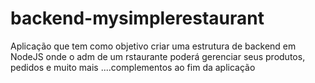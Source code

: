 # backend-mysimplerestaurant
Aplicação que tem como objetivo criar uma estrutura de backend em NodeJS onde o adm de um rstaurante poderá gerenciar seus produtos, pedidos e muito mais ....complementos ao fim da aplicação
